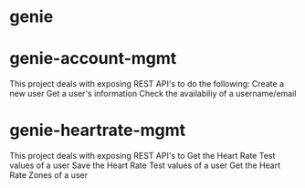 genie
=====
genie-account-mgmt 
==================
This project deals with exposing REST API's to do the following:
Create a new user
Get a user's information
Check the availabiliy of a username/email

genie-heartrate-mgmt
====================
This project deals with exposing REST API's to
Get the Heart Rate Test values of a user
Save the Heart Rate Test values of a user
Get the Heart Rate Zones of a user
